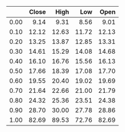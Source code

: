 |      |   Close |   High |   Low |   Open |
|-----:|--------:|-------:|------:|-------:|
| 0.00 |    9.14 |   9.31 |  8.56 |   9.01 |
| 0.10 |   12.12 |  12.63 | 11.72 |  12.13 |
| 0.20 |   13.25 |  13.87 | 12.85 |  13.31 |
| 0.30 |   14.61 |  15.29 | 14.08 |  14.68 |
| 0.40 |   16.10 |  16.76 | 15.56 |  16.13 |
| 0.50 |   17.66 |  18.39 | 17.08 |  17.70 |
| 0.60 |   19.55 |  20.40 | 19.02 |  19.69 |
| 0.70 |   21.64 |  22.66 | 21.00 |  21.79 |
| 0.80 |   24.32 |  25.36 | 23.51 |  24.38 |
| 0.90 |   28.70 |  30.00 | 27.78 |  28.86 |
| 1.00 |   82.69 |  89.53 | 72.76 |  82.69 |